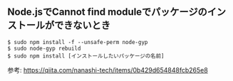 ## Node.jsでCannot find moduleでパッケージのインストールができないとき
```
$ sudo npm install -f --unsafe-perm node-gyp
$ sudo node-gyp rebuild
$ sudo npm install [インストールしたいパッケージの名前]
```
参考: https://qiita.com/nanashi-tech/items/0b429d654848fcb265e8
